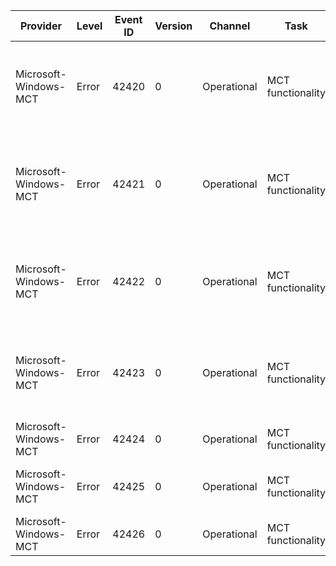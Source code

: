 Provider               |  Level  |  Event ID  |  Version  |  Channel      |  Task               |  Opcode          |  Keyword  |  Message
-----------------------|---------|------------|-----------|---------------|---------------------|------------------|-----------|----------------------------------------------------------------------------------------------------------------------------------
Microsoft-Windows-MCT  |  Error  |  42420     |  0        |  Operational  |  MCT functionality  |  MCT operations  |           |  Failed to install theme. Theme file: {ThemeFile}. Error code is {ErrorCode}. Error message is: '{ErrorMessage}'.
Microsoft-Windows-MCT  |  Error  |  42421     |  0        |  Operational  |  MCT functionality  |  MCT operations  |           |  Failed to install wallpaper. Wallpaper folder: {WallpaperFolder}. Error code is {ErrorCode}. Error message is: '{ErrorMessage}'.
Microsoft-Windows-MCT  |  Error  |  42422     |  0        |  Operational  |  MCT functionality  |  MCT operations  |           |  Failed to install link. Source directory: {Source}; destination directory: {Destination}.
Microsoft-Windows-MCT  |  Error  |  42423     |  0        |  Operational  |  MCT functionality  |  MCT operations  |           |  Failed to install RSS feed. Feed URL: {RSSURL}. Error code is {ErrorCode}. Error message is: '{ErrorMessage}'.
Microsoft-Windows-MCT  |  Error  |  42424     |  0        |  Operational  |  MCT functionality  |  MCT operations  |           |  Failed to get GEOID.
Microsoft-Windows-MCT  |  Error  |  42425     |  0        |  Operational  |  MCT functionality  |  MCT operations  |           |  Failed to create uninstall log; installation aborted.
Microsoft-Windows-MCT  |  Error  |  42426     |  0        |  Operational  |  MCT functionality  |  MCT operations  |           |  Failed to set localized name on links folder.